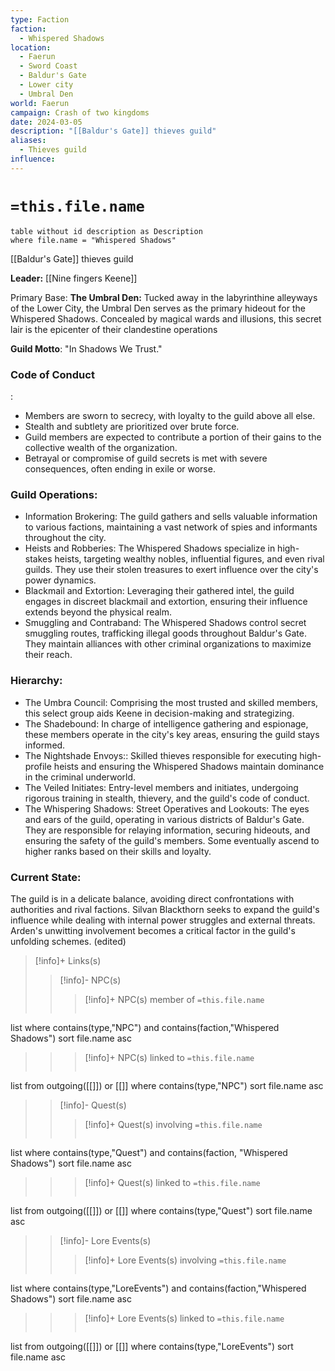```yaml
---
type: Faction
faction:
  - Whispered Shadows
location:
  - Faerun
  - Sword Coast
  - Baldur's Gate
  - Lower city
  - Umbral Den
world: Faerun
campaign: Crash of two kingdoms
date: 2024-03-05
description: "[[Baldur's Gate]] thieves guild"
aliases:
  - Thieves guild
influence:
---
```

# `=this.file.name`
```dataview
table without id description as Description
where file.name = "Whispered Shadows"
```

[[Baldur's Gate]] thieves guild

**Leader:** [[Nine fingers Keene]]

Primary Base: **The Umbral Den:** Tucked away in the labyrinthine alleyways of the Lower City, the Umbral Den serves as the primary hideout for the Whispered Shadows. Concealed by magical wards and illusions, this secret lair is the epicenter of their clandestine operations

**Guild Motto**: "In Shadows We Trust."

### Code of Conduct
:
- Members are sworn to secrecy, with loyalty to the guild above all else.
- Stealth and subtlety are prioritized over brute force.
- Guild members are expected to contribute a portion of their gains to the collective wealth of the organization.
- Betrayal or compromise of guild secrets is met with severe consequences, often ending in exile or worse.

### Guild Operations:

- Information Brokering: The guild gathers and sells valuable information to various factions, maintaining a vast network of spies and informants throughout the city.
 - Heists and Robberies: The Whispered Shadows specialize in high-stakes heists, targeting wealthy nobles, influential figures, and even rival guilds. They use their stolen treasures to exert influence over the city's power dynamics.
- Blackmail and Extortion: Leveraging their gathered intel, the guild engages in discreet blackmail and extortion, ensuring their influence extends beyond the physical realm.
- Smuggling and Contraband: The Whispered Shadows control secret smuggling routes, trafficking illegal goods throughout Baldur's Gate. They maintain alliances with other criminal organizations to maximize their reach.

### Hierarchy: 

- The Umbra Council: Comprising the most trusted and skilled members, this select group aids Keene in decision-making and strategizing. 
- The Shadebound: In charge of intelligence gathering and espionage, these members operate in the city's key areas, ensuring the guild stays informed.
- The Nightshade Envoys:: Skilled thieves responsible for executing high-profile heists and ensuring the Whispered Shadows maintain dominance in the criminal underworld. 
- The Veiled Initiates: Entry-level members and initiates, undergoing rigorous training in stealth, thievery, and the guild's code of conduct. 
- The Whispering Shadows: Street Operatives and Lookouts: The eyes and ears of the guild, operating in various districts of Baldur's Gate. They are responsible for relaying information, securing hideouts, and ensuring the safety of the guild's members. Some eventually ascend to higher ranks based on their skills and loyalty.

### Current State: 

The guild is in a delicate balance, avoiding direct confrontations with authorities and rival factions. Silvan Blackthorn seeks to expand the guild's influence while dealing with internal power struggles and external threats. Arden's unwitting involvement becomes a critical factor in the guild's unfolding schemes. (edited)

>[!info]+ Links(s) 
>>[!info]- NPC(s) 
>>>[!info]+ NPC(s) member of  `=this.file.name`
>>>```dataview
list 
where contains(type,"NPC") and  contains(faction,"Whispered Shadows")
sort file.name asc
>>
>>>[!info]+ NPC(s) linked to `=this.file.name`
>>>```dataview
list from outgoing([[]]) or [[]]
where contains(type,"NPC")
sort file.name asc
>
>>[!info]- Quest(s) 
>>>[!info]+ Quest(s) involving  `=this.file.name` 
>>>```dataview
list 
where contains(type,"Quest") and  contains(faction, "Whispered Shadows")
sort file.name asc
>>
>>>[!info]+ Quest(s) linked to `=this.file.name`
>>>```dataview
list from outgoing([[]]) or [[]]
where contains(type,"Quest")
sort file.name asc
>
>>[!info]- Lore Events(s) 
>>>[!info]+ Lore Events(s) involving `=this.file.name`
>>>```dataview
list 
where contains(type,"LoreEvents") and  contains(faction,"Whispered Shadows")
sort file.name asc
>>
>>>[!info]+ Lore Events(s) linked to `=this.file.name`
>>>```dataview
list from outgoing([[]]) or [[]]
where contains(type,"LoreEvents")
sort file.name asc

	
